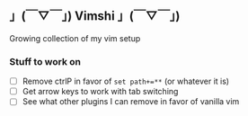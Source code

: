 ## 」(￣▽￣」) Vimshi 」(￣▽￣」) ##

Growing collection of my vim setup

### Stuff to work on ###

- [ ] Remove ctrlP in favor of `set path+=**` (or whatever it is)
- [ ] Get arrow keys to work with tab switching
- [ ] See what other plugins I can remove in favor of vanilla vim 
